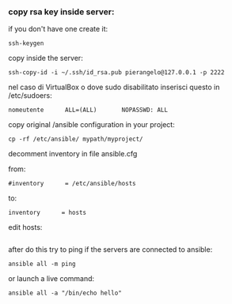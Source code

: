 ### copy rsa key inside server:
if you don't have one create it:
```
ssh-keygen
```

copy inside the server:
```
ssh-copy-id -i ~/.ssh/id_rsa.pub pierangelo@127.0.0.1 -p 2222
```
nel caso di VirtualBox o dove sudo disabilitato inserisci questo in /etc/sudoers:
```
nomeutente      ALL=(ALL)       NOPASSWD: ALL
```
copy original /ansible configuration in your project:
```
cp -rf /etc/ansible/ mypath/myproject/
```

decomment inventory in file ansible.cfg

from:
```
#inventory      = /etc/ansible/hosts
```

to:
```
inventory      = hosts
```

edit hosts:
```

```

after do this try to ping if the servers are connected to ansible:
```
ansible all -m ping
```

or launch a live command:
```
ansible all -a "/bin/echo hello"
```
